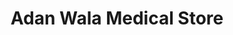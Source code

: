 ---
title: "Adan Wala Medical Store"
url: /karachi/adan-wala-medical-store/
shop: medical supply
---